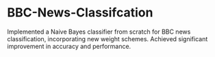 # BBC-News-Classifcation
Implemented a Naive Bayes classifier from scratch for BBC news classification, incorporating
new weight schemes. Achieved significant improvement in accuracy and performance.
